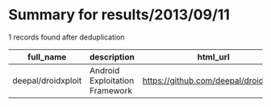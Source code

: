 
# Summary for results/2013/09/11
    
1 records found after deduplication

| full_name | description | html_url | matched_list | matched_count | pushed_at | size | stargazers_count | language | forks_count |
|--------------------|--------------------------------|---------------------------------------|----------------|-----------------|---------------------------|--------|--------------------|------------|---------------|
| deepal/droidxploit | Android Exploitation Framework | https://github.com/deepal/droidxploit | ['exploit'] | 1 | 2013-09-11 16:34:22+00:00 | 55520 | 1 | Python | 1 |
